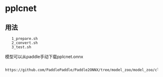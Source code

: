 # pplcnet

## 用法

```shell
   1_prepare.sh
   2_convert.sh
   3_test.sh
```


模型可以从paddle手动下载pplcnet.onnx
```
   https://github.com/PaddlePaddle/Paddle2ONNX/tree/model_zoo/model_zoo/classification
```
